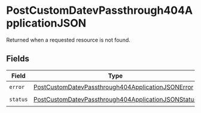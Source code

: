# PostCustomDatevPassthrough404ApplicationJSON

Returned when a requested resource is not found.


## Fields

| Field                                                                                                                               | Type                                                                                                                                | Required                                                                                                                            | Description                                                                                                                         |
| ----------------------------------------------------------------------------------------------------------------------------------- | ----------------------------------------------------------------------------------------------------------------------------------- | ----------------------------------------------------------------------------------------------------------------------------------- | ----------------------------------------------------------------------------------------------------------------------------------- |
| `error`                                                                                                                             | [PostCustomDatevPassthrough404ApplicationJSONError](../../models/operations/postcustomdatevpassthrough404applicationjsonerror.md)   | :heavy_check_mark:                                                                                                                  | N/A                                                                                                                                 |
| `status`                                                                                                                            | [PostCustomDatevPassthrough404ApplicationJSONStatus](../../models/operations/postcustomdatevpassthrough404applicationjsonstatus.md) | :heavy_check_mark:                                                                                                                  | N/A                                                                                                                                 |